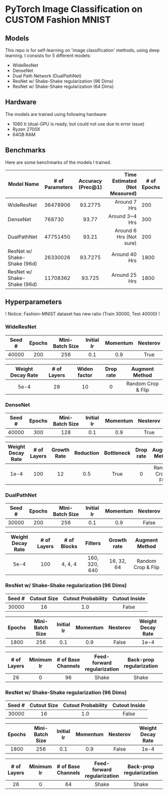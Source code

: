 
# PyTorch Image Classification on __CUSTOM__ Fashion MNIST

## Models
This repo is for self-learning on 'image classification' methods, using deep learning. I consists for 5 different models:
- WideResNet
- DenseNet
- Dual Path Network (DualPathNet)
- ResNet w/ Shake-Shake regularization (96 Dims)
- ResNet w/ Shake-Shake regularization (64 Dims)

## Hardware
The models are trained using following hardware:
- 1080 ti (dual-GPU is ready, but could not use due to error issue)
- Ryzen 2700X
- 64GB RAM

## Benchmarks
Here are some benchmarks of the models I trained.

| Model Name | # of Parameters | Accuracy (Prec@1) | Time Estimated (Not Measured) | # of Epochs |
| ------------- | --------------- | :---------------: | ----------------------: | -------------- |
| WideResNet | 36478906 | 93.2775 | Around 7 Hrs | 200
| DenseNet   | 768730 | 93.77 | Around 3~4 Hrs | 300
| DualPathNet | 47751450 | 93.21 | Around 6 Hrs (Not sure) | 200
| ResNet w/ Shake-Shake (96d) | 26330026 | 93.7275 | Around 40 Hrs | 1800
| ResNet w/ Shake-Shake (96d) | 11708362 | 93.725 | Around 25 Hrs | 1800

## Hyperparameters
! Notice: Fashion-MNIST dataset has new ratio (Train 30000, Test 40000) !

### WideResNet

| Seed # | Epochs | Mini-Batch Size | Initial lr | Momentum | Nesterov | 
| :----: | :----: | :----: | :----: | :----: | :----: |
| 40000 | 200 | 256 | 0.1 | 0.9 | True

| Weight Decay Rate | # of Layers | Widen factor | Drop rate | Augment Method |
| :----: | :----: | :----: | :----: | :----: |
| 5e-4 | 28 | 10 | 0 | Random Crop & Flip

### DenseNet

| Seed # | Epochs | Mini-Batch Size | Initial lr | Momentum | Nesterov | 
| :----: | :----: | :----: | :----: | :----: | :----: |
| 40000 | 300 | 128 | 0.1 | 0.9 | True

| Weight Decay Rate | # of Layers | Growth Rate | Reduction | Bottleneck | Drop rate | Augment Method |
| :----: | :----: | :----: | :----: | :----: | :----: | :----: |
| 1e-4 | 100 | 12 | 0.5 | True | 0 | Random Crop & Flip

### DualPathNet

| Seed # | Epochs | Mini-Batch Size | Initial lr | Momentum | Nesterov | 
| :----: | :----: | :----: | :----: | :----: | :----: |
| 30000 | 200 | 256 | 0.1 | 0.9 | False

| Weight Decay Rate | # of Layers | # of Blocks | Filters  | Growth rate | Augment Method |
| :----: | :----: | :----: | :----: | :----: | :----: | 
| 5e-4 | 100 | 4, 4, 4 | 160, 320, 640 | 16, 32, 64 | Random Crop & Flip

### ResNet w/ Shake-Shake regularization (96 Dims)

| Seed # | Cutout Size | Cutout Probability | Cutout Inside |
| :----: | :----: | :----: | :----: |
| 30000 | 16 | 1.0 | False |

| Epochs | Mini-Batch Size | Initial lr | Momentum | Nesterov | Weight Decay Rate | 
| :----: | :----: | :----: | :----: | :----: | :----: |
| 1800 | 256 | 0.1 | 0.9 | False | 1e-4 |

 | # of Layers | Minimum lr | # of Base Channels | Feed-forward regularization  | Back-prop regularization | Test regularization |
| :----: | :----: | :----: | :----: | :----: | :----: |
| 26 | 0 | 96 | Shake | Shake | Image |


### ResNet w/ Shake-Shake regularization (96 Dims)

| Seed # | Cutout Size | Cutout Probability | Cutout Inside |
| :----: | :----: | :----: | :----: |
| 30000 | 16 | 1.0 | False |

| Epochs | Mini-Batch Size | Initial lr | Momentum | Nesterov | Weight Decay Rate | 
| :----: | :----: | :----: | :----: | :----: | :----: |
| 1800 | 256 | 0.1 | 0.9 | False | 1e-4 |

 | # of Layers | Minimum lr | # of Base Channels | Feed-forward regularization  | Back-prop regularization | Test regularization |
| :----: | :----: | :----: | :----: | :----: | :----: |
| 26 | 0 | 64 | Shake | Shake | Image |
